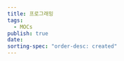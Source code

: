 ```yaml
---
title: 프로그래밍
tags:
  - MOCs
publish: true
date: 
sorting-spec: "order-desc: created"
---
```


```folder-index-content

```
